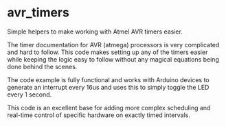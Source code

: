 # avr_timers
Simple helpers to make working with Atmel AVR timers easier.

<p>The timer documentation for AVR (atmega) processors is very complicated and hard
to follow. This code makes setting up any of the timers easier while keeping 
the logic easy to follow without any magical equations being done behind the 
scenes.

<p>The code example is fully functional and works with Arduino devices to generate
an interrupt every 16us and uses this to simply toggle the LED every 1 second.

<p>This code is an excellent base for adding more complex scheduling and real-time
control of specific hardware on exactly timed intervals.
